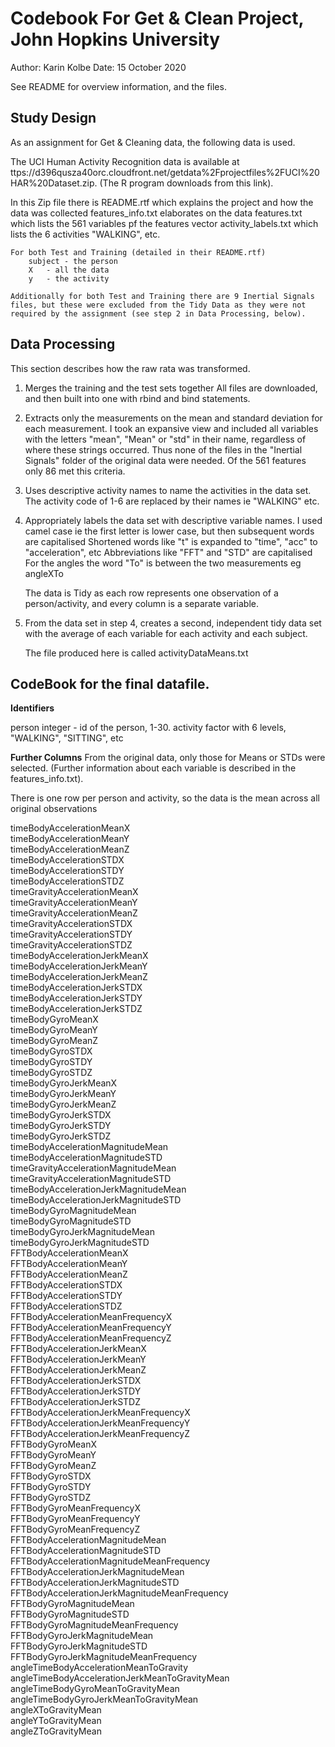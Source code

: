 # Codebook  For Get & Clean Project, John Hopkins University

Author: Karin Kolbe
Date:	15 October 2020  


See README for overview information, and the files.



## Study Design

As an assignment for Get & Cleaning data, the following data is used.

The UCI Human Activity Recognition data is available at ttps://d396qusza40orc.cloudfront.net/getdata%2Fprojectfiles%2FUCI%20HAR%20Dataset.zip.
(The R program downloads from this link).

In this Zip file there is 
	README.rtf which explains the project and how the data was collected 
	features_info.txt elaborates on the data
	features.txt which lists the 561 variables pf the features vector
	activity_labels.txt which lists the 6 activities "WALKING", etc.

	For both Test and Training (detailed in their README.rtf)
		subject	- the person
		X	- all the data
		y	- the activity 

	Additionally for both Test and Training there are 9 Inertial Signals files, but these were excluded from the Tidy Data as they were not required by the assignment (see step 2 in Data Processing, below).


## Data Processing

This section describes how the raw rata was transformed. 


1. Merges the training and the test sets together
	All files are downloaded, and then built into one with rbind and bind statements.

2. Extracts only the measurements on the mean and standard deviation for each measurement.
	I took an expansive view and included all variables with the letters "mean", "Mean" or "std" in their name, regardless of where these strings occurred. 
	Thus none of the files in the "Inertial Signals" folder of the original data were needed.
	Of the 561 features only 86 met this criteria. 

	
3. Uses descriptive activity names to name the activities in the data set.
	The activity code of 1-6 are replaced by their names ie  "WALKING" etc.

4. Appropriately labels the data set with descriptive variable names.
	I used camel case ie the first letter is lower case, but then subsequent words are capitalised
	Shortened words  like "t" is expanded to "time", "acc" to "acceleration", etc
	Abbreviations like "FFT" and "STD" are capitalised
	For the angles the word "To" is between the two measurements 
			eg angleXTo

   The data is Tidy as each row represents one observation of a person/activity, and every column is a separate variable.


5. From the data set in step 4, creates a second, independent tidy data set with the average of each variable for each activity and each subject.
 	
	The file produced here is called activityDataMeans.txt




## CodeBook for the final datafile.

__Identifiers__

person		integer - id of the person, 1-30.
activity	factor with 6 levels, "WALKING", "SITTING", etc
	
__Further Columns__
From the original data, only those for Means or STDs were selected. 
(Further information about each variable is described in the features_info.txt).

There is one row per person and activity, so the data is the mean across all original observations

timeBodyAccelerationMeanX                           timeBodyAccelerationMeanY                               
timeBodyAccelerationMeanZ                               
timeBodyAccelerationSTDX                            timeBodyAccelerationSTDY                                
timeBodyAccelerationSTDZ                                
timeGravityAccelerationMeanX                        timeGravityAccelerationMeanY                            
timeGravityAccelerationMeanZ                            
timeGravityAccelerationSTDX                         timeGravityAccelerationSTDY                             
timeGravityAccelerationSTDZ                             
timeBodyAccelerationJerkMeanX                       timeBodyAccelerationJerkMeanY                           
timeBodyAccelerationJerkMeanZ                           
timeBodyAccelerationJerkSTDX                        timeBodyAccelerationJerkSTDY                            
timeBodyAccelerationJerkSTDZ                            
timeBodyGyroMeanX                                   timeBodyGyroMeanY                                       
timeBodyGyroMeanZ                                       
timeBodyGyroSTDX                                    timeBodyGyroSTDY                                        
timeBodyGyroSTDZ                                        
timeBodyGyroJerkMeanX                               timeBodyGyroJerkMeanY                                   
timeBodyGyroJerkMeanZ                                   
timeBodyGyroJerkSTDX                                timeBodyGyroJerkSTDY                                    
timeBodyGyroJerkSTDZ                                    
timeBodyAccelerationMagnitudeMean                   timeBodyAccelerationMagnitudeSTD                        
timeGravityAccelerationMagnitudeMean                    
timeGravityAccelerationMagnitudeSTD                 timeBodyAccelerationJerkMagnitudeMean                   
timeBodyAccelerationJerkMagnitudeSTD                    
timeBodyGyroMagnitudeMean                           timeBodyGyroMagnitudeSTD                                
timeBodyGyroJerkMagnitudeMean                           
timeBodyGyroJerkMagnitudeSTD                        FFTBodyAccelerationMeanX                                
FFTBodyAccelerationMeanY                                
FFTBodyAccelerationMeanZ                            FFTBodyAccelerationSTDX                                 
FFTBodyAccelerationSTDY                                 
FFTBodyAccelerationSTDZ                             FFTBodyAccelerationMeanFrequencyX                       
FFTBodyAccelerationMeanFrequencyY                       
FFTBodyAccelerationMeanFrequencyZ                   FFTBodyAccelerationJerkMeanX                            
FFTBodyAccelerationJerkMeanY                            
FFTBodyAccelerationJerkMeanZ                        FFTBodyAccelerationJerkSTDX                             
FFTBodyAccelerationJerkSTDY                             
FFTBodyAccelerationJerkSTDZ                         FFTBodyAccelerationJerkMeanFrequencyX                   
FFTBodyAccelerationJerkMeanFrequencyY                   
FFTBodyAccelerationJerkMeanFrequencyZ               FFTBodyGyroMeanX                                        
FFTBodyGyroMeanY                                        
FFTBodyGyroMeanZ                                    FFTBodyGyroSTDX                                         
FFTBodyGyroSTDY                                         
FFTBodyGyroSTDZ                                     FFTBodyGyroMeanFrequencyX                               
FFTBodyGyroMeanFrequencyY                               
FFTBodyGyroMeanFrequencyZ                           FFTBodyAccelerationMagnitudeMean                        
FFTBodyAccelerationMagnitudeSTD                         
FFTBodyAccelerationMagnitudeMeanFrequency           FFTBodyAccelerationJerkMagnitudeMean                    
FFTBodyAccelerationJerkMagnitudeSTD                     
FFTBodyAccelerationJerkMagnitudeMeanFrequency FFTBodyGyroMagnitudeMean                                
FFTBodyGyroMagnitudeSTD                                 
FFTBodyGyroMagnitudeMeanFrequency                   FFTBodyGyroJerkMagnitudeMean                            
FFTBodyGyroJerkMagnitudeSTD                             
FFTBodyGyroJerkMagnitudeMeanFrequency               angleTimeBodyAccelerationMeanToGravity                  
angleTimeBodyAccelerationJerkMeanToGravityMean          
angleTimeBodyGyroMeanToGravityMean                  angleTimeBodyGyroJerkMeanToGravityMean                  
angleXToGravityMean                                     
angleYToGravityMean                                 angleZToGravityMean                                 

